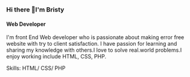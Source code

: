 ### Hi there 👋I'm Bristy
#### Web Developer


I'm front End Web developer who is passionate about making error free website with try to client satisfaction. I have passion for learning and sharing my knowledge with others.I love to solve real.world problems.I enjoy working include HTML, CSS, PHP.

Skills: HTML/ CSS/ PHP
<!--


- 🔭 I’m currently working on ...
- 🌱 I’m currently learning PHP
- 👯 I’m looking to collaborate on github
- 🤔 I’m looking for help with ...
- 💬 Ask me about Web Development
- 📫 How to reach me: ...
- 😄 Pronouns: ...
- ⚡ Fun fact: ...
-->
